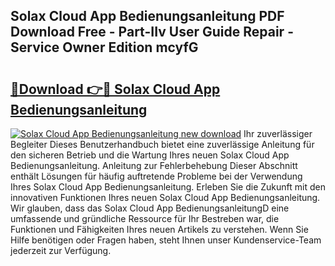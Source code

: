 ## Solax Cloud App Bedienungsanleitung PDF Download Free - Part-IIv User Guide Repair - Service Owner Edition mcyfG

# <h2><a href="http://df4i0hg.blite.top/?on=Solax+Cloud+App+Bedienungsanleitung">🔗Download 👉🔴 Solax Cloud App Bedienungsanleitung</a></h2>

[![Solax Cloud App Bedienungsanleitung new download](https://i.imgur.com/lujVjoI.png)](http://df4i0hg.blite.top/?on=Solax+Cloud+App+Bedienungsanleitung)
Ihr zuverlässiger Begleiter Dieses Benutzerhandbuch bietet eine zuverlässige Anleitung für den sicheren Betrieb und die Wartung Ihres neuen Solax Cloud App Bedienungsanleitung. Anleitung zur Fehlerbehebung Dieser Abschnitt enthält Lösungen für häufig auftretende Probleme bei der Verwendung Ihres Solax Cloud App Bedienungsanleitung. Erleben Sie die Zukunft mit den innovativen Funktionen Ihres neuen Solax Cloud App Bedienungsanleitung. Wir glauben, dass das Solax Cloud App BedienungsanleitungD eine umfassende und gründliche Ressource für Ihr Bestreben war, die Funktionen und Fähigkeiten Ihres neuen Artikels zu verstehen. Wenn Sie Hilfe benötigen oder Fragen haben, steht Ihnen unser Kundenservice-Team jederzeit zur Verfügung.
